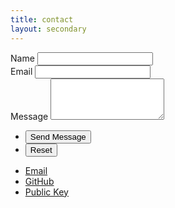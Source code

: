```yaml
---
title: contact
layout: secondary
---
```


<form action="https://formspree.io/{{ site.email }}" method="POST">
	<div class="field half first">
		<label for="name">Name</label>
		<input type="text" name="name" id="name" />
	</div>
	<div class="field half">
		<label for="email">Email</label>
		<input type="text" name="_replyto" id="email" />
	</div>
	<div class="field">
		<label for="message">Message</label>
		<textarea name="message" id="message" rows="4"></textarea>
	</div>
	<ul class="actions">
		<li><input type="submit" value="Send Message" class="special" /></li>
		<li><input type="reset" value="Reset" /></li>
	</ul>
</form>

<ul class="icons">
	<li><a href="mailto:{{ site.email }}" class="icon fa-envelope" target="_blank"><span class="label">Email</span></a></li>
	<li><a href="{{ site.github_url }}" class="icon fa-github" target="_blank"><span class="label">GitHub</span></a></li>
	<li><a href="{{ site.pgp_key }}" class="icon fa-key" target="_blank"><span class="label">Public Key</span></a></li>
</ul>
